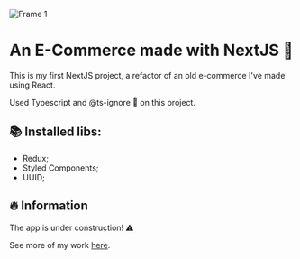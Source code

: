 ![Frame 1](https://user-images.githubusercontent.com/87823281/175954822-84288e29-a2a0-4c5f-be3c-d78fdbe257f7.png)

# An E-Commerce made with NextJS 🛒

This is my first NextJS project, a refactor of an old e-commerce I've made using React.

Used Typescript and @ts-ignore 🤣 on this project.

## 📚 Installed libs:

- Redux;
- Styled Components;
- UUID;

## 🔥 Information

The app is under construction! ⚠️

See more of my work [here](https://www.antoniopataro.dev).
